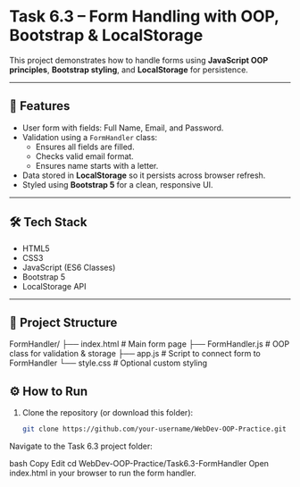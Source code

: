 # Task 6.3 – Form Handling with OOP, Bootstrap & LocalStorage

This project demonstrates how to handle forms using **JavaScript OOP principles**, **Bootstrap styling**, and **LocalStorage** for persistence.

---

## 🚀 Features
- User form with fields: Full Name, Email, and Password.
- Validation using a `FormHandler` class:
  - Ensures all fields are filled.
  - Checks valid email format.
  - Ensures name starts with a letter.
- Data stored in **LocalStorage** so it persists across browser refresh.
- Styled using **Bootstrap 5** for a clean, responsive UI.

---

## 🛠️ Tech Stack
- HTML5
- CSS3
- JavaScript (ES6 Classes)
- Bootstrap 5
- LocalStorage API

---

## 📂 Project Structure
FormHandler/
├── index.html # Main form page
├── FormHandler.js # OOP class for validation & storage
├── app.js # Script to connect form to FormHandler
└── style.css # Optional custom styling

## ⚙️ How to Run

1. Clone the repository (or download this folder):
   ```bash
   git clone https://github.com/your-username/WebDev-OOP-Practice.git
Navigate to the Task 6.3 project folder:

bash
Copy
Edit
cd WebDev-OOP-Practice/Task6.3-FormHandler
Open index.html in your browser to run the form handler.

